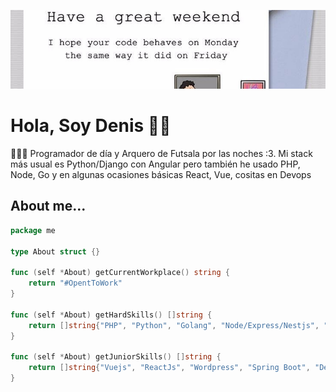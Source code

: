 [![Header](https://raw.githubusercontent.com/denuxs/denuxs/main/readme_header.jpeg "Header")](https://some-url.dev/)

# Hola, Soy Denis 👋🏽

👨🏻‍💻 Programador de día y Arquero de Futsala por las noches :3. Mi stack más usual es Python/Django con Angular pero también he usado PHP, Node, Go y en algunas ocasiones básicas React, Vue, cositas en Devops

## About me...
```go
package me

type About struct {}
 
func (self *About) getCurrentWorkplace() string {
    return "#OpentToWork"
}

func (self *About) getHardSkills() []string {
    return []string{"PHP", "Python", "Golang", "Node/Express/Nestjs", "Angular/Tailwind", "Unit Testing", "Postgres/SQL Server,Mongo,Redis"}
}

func (self *About) getJuniorSkills() []string {
    return []string{"Vuejs", "ReactJs", "Wordpress", "Spring Boot", "Devops/AWS/Azure"}
}
```
